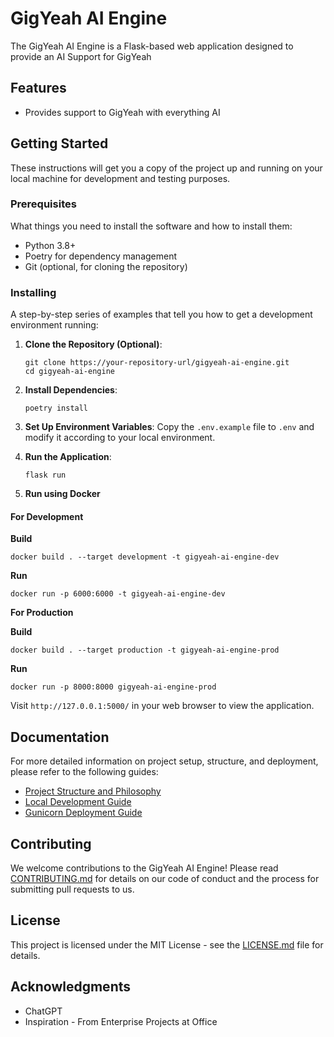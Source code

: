 # GigYeah AI Engine

The GigYeah AI Engine is a Flask-based web application designed to provide an AI Support  for GigYeah

## Features

- Provides support to GigYeah with everything AI

## Getting Started

These instructions will get you a copy of the project up and running on your local machine for development and testing purposes.

### Prerequisites

What things you need to install the software and how to install them:

- Python 3.8+
- Poetry for dependency management
- Git (optional, for cloning the repository)

### Installing

A step-by-step series of examples that tell you how to get a development environment running:

1. **Clone the Repository (Optional)**:
   ```shell
   git clone https://your-repository-url/gigyeah-ai-engine.git
   cd gigyeah-ai-engine
   ```
   
2. **Install Dependencies**:
   ```shell
   poetry install
   ```

3. **Set Up Environment Variables**:
   Copy the `.env.example` file to `.env` and modify it according to your local environment.

4. **Run the Application**:
   ```shell
   flask run
   ```
5. **Run using Docker**

#### For Development

**Build**

```
docker build . --target development -t gigyeah-ai-engine-dev
```

**Run**

```
docker run -p 6000:6000 -t gigyeah-ai-engine-dev
```

**For Production**

**Build**

```
docker build . --target production -t gigyeah-ai-engine-prod
```

**Run**

```
docker run -p 8000:8000 gigyeah-ai-engine-prod
```

Visit `http://127.0.0.1:5000/` in your web browser to view the application.

## Documentation

For more detailed information on project setup, structure, and deployment, please refer to the following guides:

- [Project Structure and Philosophy](Project_Structure.md)
- [Local Development Guide](Production_Guide.md)
- [Gunicorn Deployment Guide](Project_Structure.md)

## Contributing

We welcome contributions to the GigYeah AI Engine! Please read [CONTRIBUTING.md](CONTRIBUTING.md) for details on our code of conduct and the process for submitting pull requests to us.

## License

This project is licensed under the MIT License - see the [LICENSE.md](LICENSE.md) file for details.

## Acknowledgments

- ChatGPT
- Inspiration - From Enterprise Projects at Office


